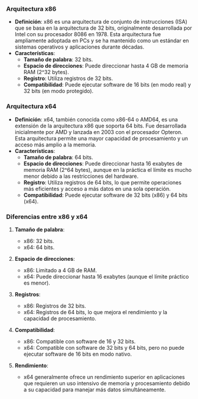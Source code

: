 ### Arquitectura x86

- **Definición**: x86 es una arquitectura de conjunto de instrucciones (ISA) que se basa en la arquitectura de 32 bits, originalmente desarrollada por Intel con su procesador 8086 en 1978. Esta arquitectura fue ampliamente adoptada en PCs y se ha mantenido como un estándar en sistemas operativos y aplicaciones durante décadas.
- **Características**:
    - **Tamaño de palabra**: 32 bits.
    - **Espacio de direcciones**: Puede direccionar hasta 4 GB de memoria RAM (2^32 bytes).
    - **Registro**: Utiliza registros de 32 bits.
    - **Compatibilidad**: Puede ejecutar software de 16 bits (en modo real) y 32 bits (en modo protegido).

### Arquitectura x64

- **Definición**: x64, también conocida como x86-64 o AMD64, es una extensión de la arquitectura x86 que soporta 64 bits. Fue desarrollada inicialmente por AMD y lanzada en 2003 con el procesador Opteron. Esta arquitectura permite una mayor capacidad de procesamiento y un acceso más amplio a la memoria.
- **Características**:
    - **Tamaño de palabra**: 64 bits.
    - **Espacio de direcciones**: Puede direccionar hasta 16 exabytes de memoria RAM (2^64 bytes), aunque en la práctica el límite es mucho menor debido a las restricciones del hardware.
    - **Registro**: Utiliza registros de 64 bits, lo que permite operaciones más eficientes y acceso a más datos en una sola operación.
    - **Compatibilidad**: Puede ejecutar software de 32 bits (x86) y 64 bits (x64).

### Diferencias entre x86 y x64

1. **Tamaño de palabra**:
    
    - x86: 32 bits.
    - x64: 64 bits.
2. **Espacio de direcciones**:
    
    - x86: Limitado a 4 GB de RAM.
    - x64: Puede direccionar hasta 16 exabytes (aunque el límite práctico es menor).
3. **Registros**:
    
    - x86: Registros de 32 bits.
    - x64: Registros de 64 bits, lo que mejora el rendimiento y la capacidad de procesamiento.
4. **Compatibilidad**:
    
    - x86: Compatible con software de 16 y 32 bits.
    - x64: Compatible con software de 32 bits y 64 bits, pero no puede ejecutar software de 16 bits en modo nativo.
5. **Rendimiento**:
    
    - x64 generalmente ofrece un rendimiento superior en aplicaciones que requieren un uso intensivo de memoria y procesamiento debido a su capacidad para manejar más datos simultáneamente.

